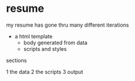 # resume

my resume has gone thru many different iterations

- a html template
  - body generated from data
  - scripts and styles

sections

  1 the data
  2 the scripts
  3 output
